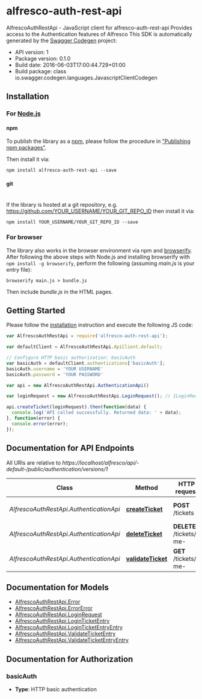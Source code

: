 # alfresco-auth-rest-api

AlfrescoAuthRestApi - JavaScript client for alfresco-auth-rest-api
Provides access to the Authentication features of Alfresco
This SDK is automatically generated by the [Swagger Codegen](https://github.com/swagger-api/swagger-codegen) project:

- API version: 1
- Package version: 0.1.0
- Build date: 2016-06-03T17:00:44.729+01:00
- Build package: class io.swagger.codegen.languages.JavascriptClientCodegen

## Installation

### For [Node.js](https://nodejs.org/)

#### npm

To publish the library as a [npm](https://www.npmjs.com/),
please follow the procedure in ["Publishing npm packages"](https://docs.npmjs.com/getting-started/publishing-npm-packages).

Then install it via:

```shell
npm install alfresco-auth-rest-api --save
```

#### git
#
If the library is hosted at a git repository, e.g.
https://github.com/YOUR_USERNAME/YOUR_GIT_REPO_ID
then install it via:

```shell
npm install YOUR_USERNAME/YOUR_GIT_REPO_ID --save
```

### For browser

The library also works in the browser environment via npm and [browserify](http://browserify.org/). After following
the above steps with Node.js and installing browserify with `npm install -g browserify`,
perform the following (assuming *main.js* is your entry file):

```shell
browserify main.js > bundle.js
```

Then include *bundle.js* in the HTML pages.

## Getting Started

Please follow the [installation](#installation) instruction and execute the following JS code:

```javascript
var AlfrescoAuthRestApi = require('alfresco-auth-rest-api');

var defaultClient = AlfrescoAuthRestApi.ApiClient.default;

// Configure HTTP basic authorization: basicAuth
var basicAuth = defaultClient.authentications['basicAuth'];
basicAuth.username = 'YOUR USERNAME'
basicAuth.password = 'YOUR PASSWORD'

var api = new AlfrescoAuthRestApi.AuthenticationApi()

var loginRequest = new AlfrescoAuthRestApi.LoginRequest(); // {LoginRequest} The user credential.

api.createTicket(loginRequest).then(function(data) {
  console.log('API called successfully. Returned data: ' + data);
}, function(error) {
  console.error(error);
});


```

## Documentation for API Endpoints

All URIs are relative to *https://localhost/alfresco/api/-default-/public/authentication/versions/1*

Class | Method | HTTP request | Description
------------ | ------------- | ------------- | -------------
*AlfrescoAuthRestApi.AuthenticationApi* | [**createTicket**](docs/AuthenticationApi.md#createTicket) | **POST** /tickets | Create ticket (login)
*AlfrescoAuthRestApi.AuthenticationApi* | [**deleteTicket**](docs/AuthenticationApi.md#deleteTicket) | **DELETE** /tickets/-me- | Delete ticket (logout)
*AlfrescoAuthRestApi.AuthenticationApi* | [**validateTicket**](docs/AuthenticationApi.md#validateTicket) | **GET** /tickets/-me- | Validate ticket


## Documentation for Models

 - [AlfrescoAuthRestApi.Error](docs/Error.md)
 - [AlfrescoAuthRestApi.ErrorError](docs/ErrorError.md)
 - [AlfrescoAuthRestApi.LoginRequest](docs/LoginRequest.md)
 - [AlfrescoAuthRestApi.LoginTicketEntry](docs/LoginTicketEntry.md)
 - [AlfrescoAuthRestApi.LoginTicketEntryEntry](docs/LoginTicketEntryEntry.md)
 - [AlfrescoAuthRestApi.ValidateTicketEntry](docs/ValidateTicketEntry.md)
 - [AlfrescoAuthRestApi.ValidateTicketEntryEntry](docs/ValidateTicketEntryEntry.md)


## Documentation for Authorization


### basicAuth

- **Type**: HTTP basic authentication

